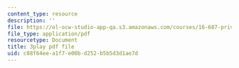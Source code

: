 ```yaml
---
content_type: resource
description: ''
file: https://ol-ocw-studio-app-qa.s3.amazonaws.com/courses/16-687-private-pilot-ground-school-january-iap-2019/c88f64eea1f7e00bd252b5b5d3d1ae7d_PHtPau1c5sU.pdf
file_type: application/pdf
resourcetype: Document
title: 3play pdf file
uid: c88f64ee-a1f7-e00b-d252-b5b5d3d1ae7d
---
```

